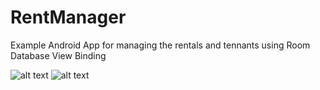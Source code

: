 # RentManager
Example Android App for managing the rentals and tennants using Room Database View Binding

![alt text](https://github.com/razvanrujoiu/RentManager/blob/master/screenshot1.png)
![alt text](https://github.com/razvanrujoiu/RentManager/blob/master/screenshot2.png)
